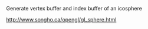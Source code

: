 Generate vertex buffer and index buffer of an icosphere

http://www.songho.ca/opengl/gl_sphere.html

